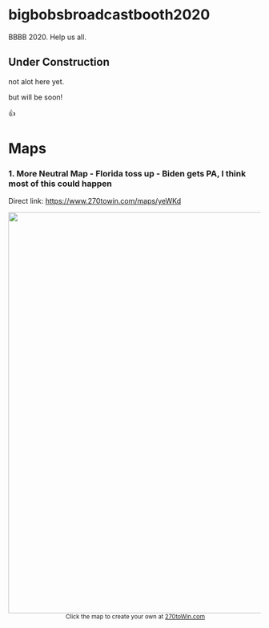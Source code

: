 # bigbobsbroadcastbooth2020
BBBB 2020. Help us all.

## Under Construction
not alot here yet.

but will be soon!

:thumbsup:

# Maps

### 1. More Neutral Map - Florida toss up - Biden gets PA, I think most of this could happen


Direct link:
https://www.270towin.com/maps/yeWKd


<div align="center"><a href="https://www.270towin.com/maps/yeWKd"><img src="https://www.270towin.com/map-images/yeWKd.png" width="800"></a><br><small><img style="vertical-align:middle;" src="https://www.270towin.com/uploads/3rd_party_270_30px.png" alt="" /> Click the map to create your own at <a href="https://www.270towin.com/maps/yeWKd">270toWin.com</a></small></div>


